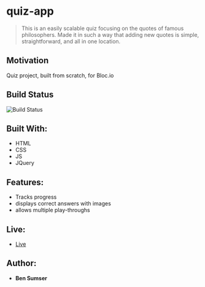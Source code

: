 # quiz-app
> This is an easily scalable quiz focusing on the quotes of famous philosophers. Made it in such a way that adding new quotes is simple, straightforward, and all in one location. 

## Motivation

Quiz project, built from scratch, for Bloc.io

## Build Status

![Build Status](http://img.shields.io/travis/badges/badgerbadgerbadger.svg?style=flat-square)

## Built With:

* HTML
* CSS
* JS
* JQuery

## Features:

* Tracks progress
* displays correct answers with images
* allows multiple play-throughs

## Live:

- [Live](https://omegacoo.github.io/quiz-app/)

## Author:
* **Ben Sumser**
